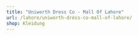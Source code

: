 ```yaml
---
title: "Uniworth Dress Co - Mall Of Lahore"
url: /lahore/uniworth-dress-co-mall-of-lahore/
shop: Kleidung
---
```

